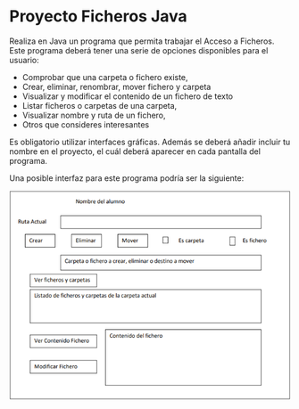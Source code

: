 # Proyecto Ficheros Java

Realiza en Java un programa que permita trabajar el Acceso a Ficheros. Este programa deberá tener una serie de opciones disponibles para el usuario:

- Comprobar que una carpeta o fichero existe,
- Crear, eliminar, renombrar, mover fichero y carpeta
- Visualizar y modificar el contenido de un fichero de texto
- Listar ficheros o carpetas de una carpeta,
- Visualizar nombre y ruta de un fichero,
- Otros que consideres interesantes

Es obligatorio utilizar interfaces gráficas. Además se deberá añadir incluir tu nombre en el proyecto, el cuál deberá aparecer en cada pantalla del programa.

Una posible interfaz para este programa podría ser la siguiente:

![](https://github.com/Ayoamaro/Proyecto_FicherosJava/blob/main/docs/images/interfaz.PNG?raw=true)